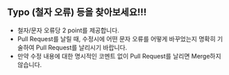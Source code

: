## Typo (철자 오류) 등을 찾아보세요!!!

- 철자/문자 오류당 2 point를 제공합니다.
- Pull Request를 날릴 때, 수정시에 어떤 문자 오류를 어떻게 바꾸었는지 명확히 기술하여 Pull Request를 날리시기 바랍니다.
- 만약 수정 내용에 대한 명시적인 코멘트 없이 Pull Request를 날리면 Merge하지 않습니다.

